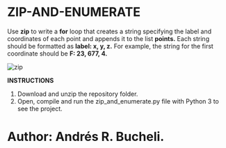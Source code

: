 # ZIP-AND-ENUMERATE

Use <strong>zip</strong> to write a <strong>for</strong> loop that creates a string specifying the label and coordinates of each point and 
appends it to the list <strong>points.</strong>
Each string should be formatted as <strong>label: x, y, z.</strong> For example, the string for the first coordinate should be 
<strong>F: 23, 677, 4.</strong>

![zip](https://github.com/anferebu/ZIP-AND-ENUMERATE/blob/master/zip_and_enumerate.jpg)

<strong>INSTRUCTIONS</strong>

1. Download and unzip the repository folder.
2. Open, compile and run the zip_and_enumerate.py file with Python 3 to see the project.

# Author: Andrés R. Bucheli.
